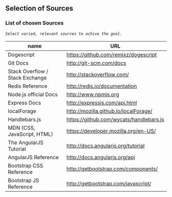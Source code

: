## Selection of Sources

### List of chosen Sources

*``Select varied, relevant sources to achive the goal.``*

|name                               | URL  
|-----------------------------------|----------------------------------
|Dogescript                         | https://github.com/remixz/dogescript
|Git Docs                           | http://git-scm.com/docs
|Stack Overflow / Stack Exchange    | http://stackoverflow.com/
|Redis Reference                    | http://redis.io/documentation
|Node.js official Docs              | http://www.npmjs.org
|Express Docs                       | http://expressjs.com/api.html
|localForage                        | http://mozilla.github.io/localForage/
|Handlebars.js                      | https://github.com/wycats/handlebars.js
|MDN (CSS, JavaScript, HTML)        | https://developer.mozilla.org/en-US/
|The AngularJS Tutorial             | http://docs.angularjs.org/tutorial
|AngularJS Reference                | http://docs.angularjs.org/api
|Bootstrap CSS Reference            | http://getbootstrap.com/components/
|Bootstrap JS Reference             | http://getbootstrap.com/javascript/